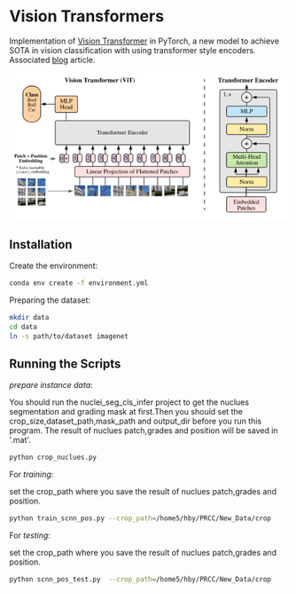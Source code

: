 # Vision Transformers

Implementation of [Vision Transformer](https://openreview.net/forum?id=YicbFdNTTy) in PyTorch, a new model to achieve SOTA in vision classification with using transformer style encoders. Associated [blog](https://abhaygupta.dev/blog/vision-transformer) article.

![ViT](./static/model.png)


## Installation

Create the environment:

```bash
conda env create -f environment.yml
```

Preparing the dataset:

```bash
mkdir data
cd data
ln -s path/to/dataset imagenet
```

## Running the Scripts

 *prepare instance data*: 
 
 You should run the nuclei_seg_cls_infer project to get the nuclues segmentation and grading mask at first.Then you should set the crop_size,dataset_path,mask_path and output_dir before you run this program.
 The result of nuclues patch,grades and position will be saved in '.mat'.
```bash
python crop_nuclues.py 
```



For *training*:

set the crop_path where you save the result of nuclues patch,grades and position.
```bash
python train_scnn_pos.py --crop_path=/home5/hby/PRCC/New_Data/crop
```

For *testing*:

set the crop_path where you save the result of nuclues patch,grades and position.
```bash
python scnn_pos_test.py  --crop_path=/home5/hby/PRCC/New_Data/crop
```



